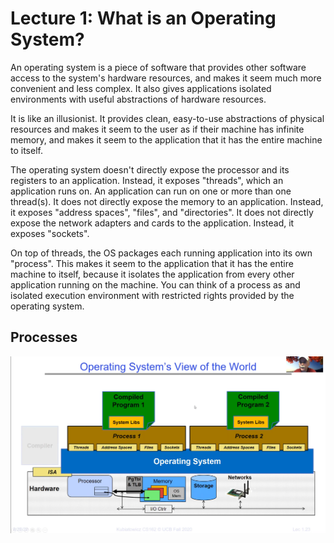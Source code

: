 # Lecture 1: What is an Operating System?

An operating system is a piece of software that provides other software
access to the system's hardware resources, and makes it seem much more convenient and less complex. It also 
gives applications isolated environments with useful abstractions of hardware resources.

It is like an illusionist. It provides clean, easy-to-use abstractions of physical resources
and makes it seem to the user as if their machine has infinite memory, and makes it seem 
to the application that it has the entire machine to itself.

The operating system doesn't directly expose the processor and its registers to an application.
Instead, it exposes "threads", which an application runs on. An application can run on one
or more than one thread(s). It does not directly expose the memory to an application. Instead, it exposes "address spaces",
"files", and "directories". It does not directly expose the network adapters and cards to the
application. Instead, it exposes "sockets".

On top of threads, the OS packages each running application into its own "process". This makes it
seem to the application that it has the entire machine to itself, because it isolates the
application from every other application running on the machine. You can think of a process as
and isolated execution environment with restricted rights provided by the operating system.

## Processes
![Image](./media/lec1-1.png)
